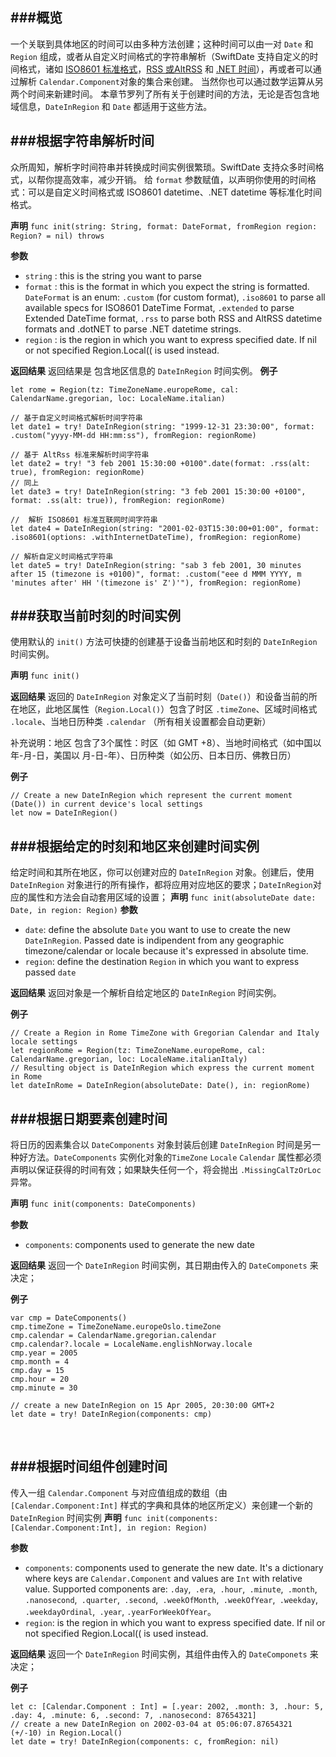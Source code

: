 
###概览
----
一个关联到具体地区的时间可以由多种方法创建；这种时间可以由一对 `Date` 和 `Region` 组成，或者从自定义时间格式的字符串解析（SwiftDate 支持自定义的时间格式，诸如 [ISO8601 标准格式](https://en.wikipedia.org/wiki/ISO_8601)，[RSS 或AltRSS](https://validator.w3.org/feed/docs/rss2.html) 和 [.NET 时间](https://msdn.microsoft.com/en-us/library/az4se3k1%28v=vs.110%29.aspx)），再或者可以通过解析 `Calendar.Component`对象的集合来创建。
当然你也可以通过数学运算从另两个时间来新建时间。
本章节罗列了所有关于创建时间的方法，无论是否包含地域信息，`DateInRegion` 和 `Date` 都适用于这些方法。


###根据字符串解析时间
----
众所周知，解析字时间符串并转换成时间实例很繁琐。SwiftDate 支持众多时间格式，以帮你提高效率，减少开销。
给 `format` 参数赋值，以声明你使用的时间格式：可以是自定义时间格式或 ISO8601 datetime、.NET datetime 等标准化时间格式。

**声明**
`func init(string: String, format: DateFormat, fromRegion region: Region? = nil) throws`

**参数**
+ `string` : this is the string you want to parse
+ `format` :  this is the format in which you expect the string is formatted. `DateFormat` is an enum: `.custom` (for custom format), `.iso8601` to parse all available specs for ISO8601 DateTime Format, `.extended` to parse Extended DateTime format, `.rss` to parse both RSS and AltRSS datetime formats and .dotNET to parse .NET datetime strings.
+ `region` : is the region in which you want to express specified date. If nil or not specified Region.Local(( is used instead.

**返回结果**
返回结果是 包含地区信息的 `DateInRegion` 时间实例。 
**例子**
```
let rome = Region(tz: TimeZoneName.europeRome, cal: CalendarName.gregorian, loc: LocaleName.italian)

// 基于自定义时间格式解析时间字符串
let date1 = try! DateInRegion(string: "1999-12-31 23:30:00", format: .custom("yyyy-MM-dd HH:mm:ss"), fromRegion: regionRome)

// 基于 AltRss 标准来解析时间字符串
let date2 = try! "3 feb 2001 15:30:00 +0100".date(format: .rss(alt: true), fromRegion: regionRome)
// 同上
let date3 = try! DateInRegion(string: "3 feb 2001 15:30:00 +0100", format: .ss(alt: true)), fromRegion: regionRome)

//  解析 ISO8601 标准互联网时间字符串
let date4 = DateInRegion(string: "2001-02-03T15:30:00+01:00", format: .iso8601(options: .withInternetDateTime), fromRegion: regionRome)

// 解析自定义时间格式字符串
let date5 = try! DateInRegion(string: "sab 3 feb 2001, 30 minutes after 15 (timezone is +0100)", format: .custom("eee d MMM YYYY, m 'minutes after' HH '(timezone is' Z')'"), fromRegion: regionRome)
```

###获取当前时刻的时间实例
---
使用默认的 `init()` 方法可快捷的创建基于设备当前地区和时刻的 `DateInRegion` 时间实例。

**声明**
`func init()`

**返回结果**
返回的 `DateInRegion` 对象定义了当前时刻（`Date()`）和设备当前的所在地区，此地区属性（`Region.Local()`）包含了时区 `.timeZone`、区域时间格式  `.locale`、当地日历种类 `.calendar` （所有相关设置都会自动更新）

补充说明：地区 包含了3个属性：时区（如 GMT +8）、当地时间格式（如中国以 年-月-日，美国以 月-日-年）、日历种类（如公历、日本日历、佛教日历）

**例子**
```
// Create a new DateInRegion which represent the current moment (Date()) in current device's local settings
let now = DateInRegion()
```


###根据给定的时刻和地区来创建时间实例
---
给定时间和其所在地区，你可以创建对应的 `DateInRegion` 对象。创建后，使用 `DateInRegion` 对象进行的所有操作，都将应用对应地区的要求；`DateInRegion`对应的属性和方法会自动套用区域的设置；
**声明**
`func init(absoluteDate date: Date, in region: Region)`
**参数**
+ ``date``: define the absolute `Date` you want to use to create the new `DateInRegion`. Passed date is indipendent from any geographic timezone/calendar or locale because it's expressed in absolute time.
+ ``region``: define the destination `Region` in which you want to express passed `date`

**返回结果**
返回对象是一个解析自给定地区的 `DateInRegion` 时间实例。 

**例子**

```
// Create a Region in Rome TimeZone with Gregorian Calendar and Italy locale settings
let regionRome = Region(tz: TimeZoneName.europeRome, cal: CalendarName.gregorian, loc: LocaleName.italianItaly)
// Resulting object is DateInRegion which express the current moment in Rome
let dateInRome = DateInRegion(absoluteDate: Date(), in: regionRome)
```

###根据日期要素创建时间
---

将日历的因素集合以 `DateComponents` 对象封装后创建 `DateInRegion` 时间是另一种好方法。`DateComponents` 实例化对象的`TimeZone` `Locale` `Calendar`  属性都必须声明以保证获得的时间有效；如果缺失任何一个，将会抛出 `.MissingCalTzOrLoc` 异常。

**声明**
`func init(components: DateComponents)`

**参数**
+ ``components``: components used to generate the new date

**返回结果**
返回一个 `DateInRegion` 时间实例，其日期由传入的 `DateComponets` 来决定；

**例子**

```
var cmp = DateComponents()
cmp.timeZone = TimeZoneName.europeOslo.timeZone
cmp.calendar = CalendarName.gregorian.calendar
cmp.calendar?.locale = LocaleName.englishNorway.locale
cmp.year = 2005
cmp.month = 4
cmp.day = 15
cmp.hour = 20
cmp.minute = 30

// create a new DateInRegion on 15 Apr 2005, 20:30:00 GMT+2
let date = try! DateInRegion(components: cmp)
```
<br/>

###根据时间组件创建时间
---
传入一组 `Calendar.Component` 与对应值组成的数组（由`[Calendar.Component:Int]` 样式的字典和具体的地区所定义）来创建一个新的 `DateInRegion` 时间实例
**声明**
``func init(components: [Calendar.Component:Int], in region: Region)``

**参数**
+ `components`: components used to generate the new date. It's a dictionary where keys are `Calendar.Component` and values are `Int` with relative value. Supported components are: `.day`,` .era`,` .hour`,` .minute`,` .month`,` .nanosecond`,` .quarter`,` .second`,` .weekOfMonth`,` .weekOfYear`,` .weekday`,` .weekdayOrdinal`,` .year`, `.yearForWeekOfYear`。
+ ``region``: is the region in which you want to express specified date. If nil or not specified Region.Local(( is used instead.

**返回结果**
返回一个 `DateInRegion` 时间实例，其组件由传入的 `DateComponets` 来决定；

**例子**

```
let c: [Calendar.Component : Int] = [.year: 2002, .month: 3, .hour: 5, .day: 4, .minute: 6, .second: 7, .nanosecond: 87654321]
// create a new DateInRegion on 2002-03-04 at 05:06:07.87654321 (+/-10) in Region.Local()
let date = try! DateInRegion(components: c, fromRegion: nil)
```
<br/>

